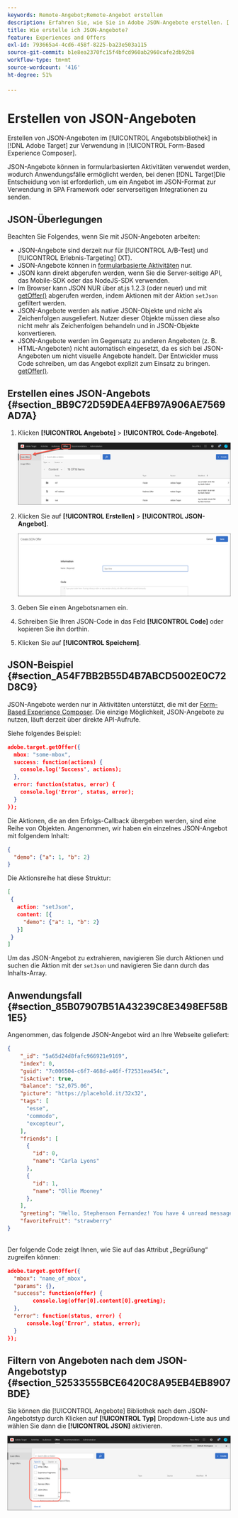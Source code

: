 ```yaml
---
keywords: Remote-Angebot;Remote-Angebot erstellen
description: Erfahren Sie, wie Sie in Adobe JSON-Angebote erstellen. [!DNL Target] zur Verwendung im formularbasierten Experience Composer. JSON-Angebote sind für SPA Frameworks oder serverseitige Integrationen nützlich.
title: Wie erstelle ich JSON-Angebote?
feature: Experiences and Offers
exl-id: 793665a4-4cd6-458f-8225-ba23e503a115
source-git-commit: b1e8ea2370fc15f4bfcd960ab2960cafe2db92b8
workflow-type: tm+mt
source-wordcount: '416'
ht-degree: 51%

---
```


# Erstellen von JSON-Angeboten

Erstellen von JSON-Angeboten im [!UICONTROL Angebotsbibliothek] in [!DNL Adobe Target] zur Verwendung in [!UICONTROL Form-Based Experience Composer].

JSON-Angebote können in formularbasierten Aktivitäten verwendet werden, wodurch Anwendungsfälle ermöglicht werden, bei denen [!DNL Target]Die Entscheidung von ist erforderlich, um ein Angebot im JSON-Format zur Verwendung in SPA Framework oder serverseitigen Integrationen zu senden.

## JSON-Überlegungen

Beachten Sie Folgendes, wenn Sie mit JSON-Angeboten arbeiten:

* JSON-Angebote sind derzeit nur für [!UICONTROL A/B-Test] und [!UICONTROL Erlebnis-Targeting] (XT).
* JSON-Angebote können in [formularbasierte Aktivitäten](/help/main/c-experiences/form-experience-composer.md) nur.
* JSON kann direkt abgerufen werden, wenn Sie die Server-seitige API, das Mobile-SDK oder das NodeJS-SDK verwenden.
* Im Browser kann JSON NUR über at.js 1.2.3 (oder neuer) und mit  [getOffer()](https://developer.adobe.com/target/implement/client-side/atjs/atjs-functions/adobe-target-getoffer/) abgerufen werden, indem Aktionen mit der Aktion `setJson` gefiltert werden.
* JSON-Angebote werden als native JSON-Objekte und nicht als Zeichenfolgen ausgeliefert. Nutzer dieser Objekte müssen diese also nicht mehr als Zeichenfolgen behandeln und in JSON-Objekte konvertieren.
* JSON-Angebote werden im Gegensatz zu anderen Angeboten (z. B. HTML-Angeboten) nicht automatisch eingesetzt, da es sich bei JSON-Angeboten um nicht visuelle Angebote handelt. Der Entwickler muss Code schreiben, um das Angebot explizit zum Einsatz zu bringen.  [getOffer()](https://developer.adobe.com/target/implement/client-side/atjs/atjs-functions/adobe-target-getoffer/).

## Erstellen eines JSON-Angebots {#section_BB9C72D59DEA4EFB97A906AE7569AD7A}

1. Klicken **[!UICONTROL Angebote]** > **[!UICONTROL Code-Angebote]**.

   ![Registerkarte Angebote > Code-Angebote](/help/main/c-experiences/c-manage-content/assets/code-offers-tab.png)

1. Klicken Sie auf **[!UICONTROL Erstellen]** > **[!UICONTROL JSON-Angebot]**.

   ![](assets/offer-json.png)

1. Geben Sie einen Angebotsnamen ein.
1. Schreiben Sie Ihren JSON-Code in das Feld **[!UICONTROL Code]** oder kopieren Sie ihn dorthin.
1. Klicken Sie auf **[!UICONTROL Speichern]**.

## JSON-Beispiel {#section_A54F7BB2B55D4B7ABCD5002E0C72D8C9}

JSON-Angebote werden nur in Aktivitäten unterstützt, die mit der [Form-Based Experience Composer](/help/main/c-experiences/form-experience-composer.md). Die einzige Möglichkeit, JSON-Angebote zu nutzen, läuft derzeit über direkte API-Aufrufe.

Siehe folgendes Beispiel:

```json
adobe.target.getOffer({ 
  mbox: "some-mbox", 
  success: function(actions) { 
    console.log('Success', actions); 
  }, 
  error: function(status, error) { 
    console.log('Error', status, error); 
  } 
});
```

Die Aktionen, die an den Erfolgs-Callback übergeben werden, sind eine Reihe von Objekten. Angenommen, wir haben ein einzelnes JSON-Angebot mit folgendem Inhalt:

```json
{ 
  "demo": {"a": 1, "b": 2} 
}
```

Die Aktionsreihe hat diese Struktur:

```json
[ 
 { 
   action: "setJson", 
   content: [{ 
     "demo": {"a": 1, "b": 2} 
   }] 
 }  
]
```

Um das JSON-Angebot zu extrahieren, navigieren Sie durch Aktionen und suchen die Aktion mit der `setJson` und navigieren Sie dann durch das Inhalts-Array.

## Anwendungsfall {#section_85B07907B51A43239C8E3498EF58B1E5}

Angenommen, das folgende JSON-Angebot wird an Ihre Webseite geliefert:

```json
{ 
    "_id": "5a65d24d8fafc966921e9169", 
    "index": 0, 
    "guid": "7c006504-c6f7-468d-a46f-f72531ea454c", 
    "isActive": true, 
    "balance": "$2,075.06", 
    "picture": "https://placehold.it/32x32", 
    "tags": [ 
      "esse", 
      "commodo", 
      "excepteur", 
    ], 
    "friends": [ 
      { 
        "id": 0, 
        "name": "Carla Lyons" 
      }, 
      { 
        "id": 1, 
        "name": "Ollie Mooney" 
      }, 
    ], 
    "greeting": "Hello, Stephenson Fernandez! You have 4 unread messages.", 
    "favoriteFruit": "strawberry" 
} 
  
```

Der folgende Code zeigt Ihnen, wie Sie auf das Attribut „Begrüßung“ zugreifen können:

```json
adobe.target.getOffer({   
  "mbox": "name_of_mbox", 
  "params": {}, 
  "success": function(offer) {           
        console.log(offer[0].content[0].greeting); 
  },   
  "error": function(status, error) {           
      console.log('Error', status, error); 
  } 
});
```

## Filtern von Angeboten nach dem JSON-Angebotstyp {#section_52533555BCE6420C8A95EB4EB8907BDE}

Sie können die [!UICONTROL Angebote] Bibliothek nach dem JSON-Angebotstyp durch Klicken auf **[!UICONTROL Typ]** Dropdown-Liste aus und wählen Sie dann die **[!UICONTROL JSON]** aktivieren.

![](assets/offer-json-filter.png)
